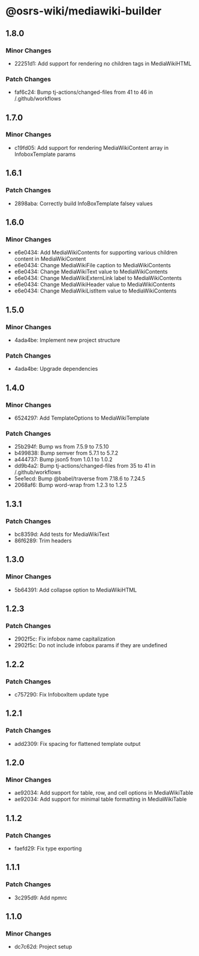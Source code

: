 # @osrs-wiki/mediawiki-builder

## 1.8.0

### Minor Changes

- 22251d1: Add support for rendering no children tags in MediaWikiHTML

### Patch Changes

- faf6c24: Bump tj-actions/changed-files from 41 to 46 in /.github/workflows

## 1.7.0

### Minor Changes

- c19fd05: Add support for rendering MediaWikiContent array in InfoboxTemplate params

## 1.6.1

### Patch Changes

- 2898aba: Correctly build InfoBoxTemplate falsey values

## 1.6.0

### Minor Changes

- e6e0434: Add MediaWikiContents for supporting various children content in MediaWikiContent
- e6e0434: Change MediaWikiFile caption to MediaWikiContents
- e6e0434: Change MediaWikiText value to MediaWikiContents
- e6e0434: Change MediaWikiExternLink label to MediaWikiContents
- e6e0434: Change MediaWikiHeader value to MediaWikiContents
- e6e0434: Change MediaWikiListItem value to MediaWikiContents

## 1.5.0

### Minor Changes

- 4ada4be: Implement new project structure

### Patch Changes

- 4ada4be: Upgrade dependencies

## 1.4.0

### Minor Changes

- 6524297: Add TemplateOptions to MediaWikiTemplate

### Patch Changes

- 25b294f: Bump ws from 7.5.9 to 7.5.10
- b499838: Bump semver from 5.7.1 to 5.7.2
- a444737: Bump json5 from 1.0.1 to 1.0.2
- dd9b4a2: Bump tj-actions/changed-files from 35 to 41 in /.github/workflows
- 5ee1ecd: Bump @babel/traverse from 7.18.6 to 7.24.5
- 2068af6: Bump word-wrap from 1.2.3 to 1.2.5

## 1.3.1

### Patch Changes

- bc8359d: Add tests for MediaWikiText
- 86f6289: Trim headers

## 1.3.0

### Minor Changes

- 5b64391: Add collapse option to MediaWikiHTML

## 1.2.3

### Patch Changes

- 2902f5c: Fix infobox name capitalization
- 2902f5c: Do not include infobox params if they are undefined

## 1.2.2

### Patch Changes

- c757290: Fix InfoboxItem update type

## 1.2.1

### Patch Changes

- add2309: Fix spacing for flattened template output

## 1.2.0

### Minor Changes

- ae92034: Add support for table, row, and cell options in MediaWikiTable
- ae92034: Add support for minimal table formatting in MediaWikiTable

## 1.1.2

### Patch Changes

- faefd29: Fix type exporting

## 1.1.1

### Patch Changes

- 3c295d9: Add npmrc

## 1.1.0

### Minor Changes

- dc7c62d: Project setup
